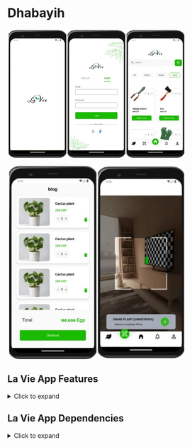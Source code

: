 # Dhabayih

<p float="center">
<img src="screenshots\screen1.png" width="400" />
</p>
<p float="center">
<img src="screenshots\screen2.png" width="400" />
</p>

## La Vie App Features

<details>
     <summary> Click to expand </summary>

* Facebook login
* Google login
* Apple login
* Home
* Buy products
* Profile
* maps
* Payment

</details>

## La Vie App Dependencies

<details>
     <summary> Click to expand </summary>

* [bloc](https://pub.dev/packages/bloc)
* [get_it](https://pub.dev/packages/get_it)
* [firebase_auth](https://pub.dev/packages/firebase_auth)
* [google_maps_flutter](https://pub.dev/packages/google_maps_flutter)
* [flutter_screenutil](https://pub.dev/packages/flutter_screenutil)
* [pinput](https://pub.dev/packages/pinput)
* [intl](https://pub.dev/packages/intl)
* [url_launcher](https://pub.dev/packages/url_launcher)
* [shared_preferences](https://pub.dev/packages/shared_preferences)
* [flutter_facebook_auth](https://pub.dev/packages/flutter_facebook_auth)
* [google_sign_in](https://pub.dev/packages/google_sign_in)
* [apple_sign_in](https://pub.dev/packages/apple_sign_in)
* [easy_stepper](https://pub.dev/packages/easy_stepper)
* [my_fatoorah](https://pub.dev/packages/my_fatoorah)
* [geolocator](https://pub.dev/packages/geolocator)










